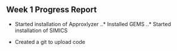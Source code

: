 ## Week 1 Progress Report

* Started installation of Approxlyzer
..* Installed GEMS
..* Started installation of SIMICS

* Created a git to upload code
